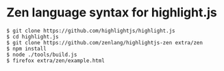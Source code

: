# Zen language syntax for highlight.js

```
$ git clone https://github.com/highlightjs/highlight.js
$ cd highlight.js
$ git clone https://github.com/zenlang/highlightjs-zen extra/zen
$ npm install
$ node ./tools/build.js
$ firefox extra/zen/example.html
```
